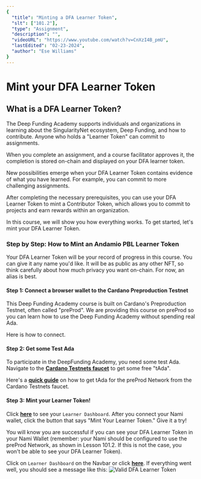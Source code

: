 ```yaml
---
{
  "title": "Minting a DFA Learner Token",
  "slt": ["101.2"],
  "type": "Assignment",
  "description": "",
  "videoURL": "https://www.youtube.com/watch?v=CnXzI4B_pmU",
  "lastEdited": "02-23-2024",
  "author": "Ese Williams"
}
---
```


# Mint your DFA Learner Token

## What is a DFA Learner Token?

The Deep Funding Academy supports individuals and organizations in learning about the SingularityNet ecosystem, Deep Funding, and how to contribute. Anyone who holds a "Learner Token" can commit to assignments.

When you complete an assignment, and a course facilitator approves it, the completion is stored on-chain and displayed on your DFA learner token.

New possibilities emerge when your DFA Learner Token contains evidence of what you have learned. For example, you can commit to more challenging assignments.

After completing the necessary prerequisites, you can use your DFA Learner Token to mint a Contributor Token, which allows you to commit to projects and earn rewards within an organization.

In this course, we will show you how everything works. To get started, let's mint your DFA Learner Token.

### Step by Step: How to Mint an Andamio PBL Learner Token

Your DFA Learner Token will be your record of progress in this course. You can give it any name you'd like. It will be as public as any other NFT, so think carefully about how much privacy you want on-chain. For now, an alias is best.

#### Step 1: Connect a browser wallet to the Cardano Preproduction Testnet

This Deep Funding Academy course is built on Cardano's Preproduction Testnet, often called "preProd". We are providing this course on preProd so you can learn how to use the Deep Funding Academy without spending real Ada.

Here is how to connect.

#### Step 2: Get some Test Ada

To participate in the DeepFunding Academy, you need some test Ada. Navigate to the **[Cardano Testnets faucet](https://docs.cardano.org/cardano-testnet/tools/faucet/)** to get some free "tAda".

Here's a **[quick guide](https://youtu.be/CnXzI4B_pmU)** on how to get tAda for the preProd Network from the Cardano Testnets faucet.

#### Step 3: Mint your Learner Token!

Click **[here](https://dfa-pbl.vercel.app/course-management/roles/learner/dashboard)** to see your `Learner Dashboard`. After you connect your Nami wallet, click the button that says "Mint Your Learner Token." Give it a try!

You will know you are successful if you can see your DFA Learner Token in your Nami Wallet (remember: your Nami should be configured to use the preProd Network, as shown in Lesson 101.2. If this is not the case, you won't be able to see your DFA Learner Token).

Click on `Learner Dashboard` on the Navbar or click **[here](https://dfa-pbl.vercel.app/course-management/roles/learner/dashboard)**. If everything went well, you should see a message like this:
![Valid DFA Learner Token](/valid-learner-token.png)
